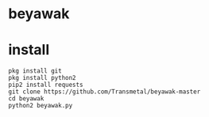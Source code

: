 # beyawak

# install
```
pkg install git
pkg install python2
pip2 install requests
git clone https://github.com/Transmetal/beyawak-master
cd beyawak
python2 beyawak.py
```
